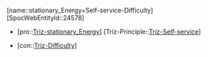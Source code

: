 ﻿---
type: TrizContradiction
aliases:
- stationary_Energy+Self-service-Difficulty
license: CC BY-SA 4.0
copyright: https://github.com/SpocWeb
IsDeleted: false
IsReadOnly: false
Confidential: public
tags: 
- Triz/Contradiction
---
[name::stationary_Energy+Self-service-Difficulty]
[SpocWebEntityId::24578]
+ [pro::[Triz-stationary_Energy](tech/Triz/Parameter/Triz-stationary_Energy.md)]
[Triz-Principle::[Triz-Self-service](tech/Triz/Principle/Triz-Self-service.md)]
- [con::[Triz-Difficulty](tech/Triz/Parameter/Triz-Difficulty.md)]


